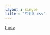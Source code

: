 ```yaml
---
layout : single
title : "트위터 csv"
---
```

[t.csv](https://github.com/witchking20/witchking20.github.io/files/10148135/t.csv)
